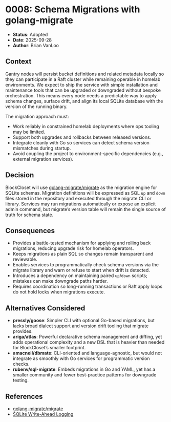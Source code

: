 # 0008: Schema Migrations with golang-migrate

- **Status**: Adopted
- **Date**: 2025-09-28
- **Author**: Brian VanLoo

## Context

Gantry nodes will persist bucket definitions and related metadata locally so they can participate in a Raft cluster while remaining operable in homelab environments. We expect to ship the service with simple installation and maintenance tools that can be upgraded or downgraded without bespoke orchestration. This means every node needs a predictable way to apply schema changes, surface drift, and align its local SQLite database with the version of the running binary.

The migration approach must:
- Work reliably in constrained homelab deployments where ops tooling may be limited.
- Support both upgrades and rollbacks between released versions.
- Integrate cleanly with Go so services can detect schema version mismatches during startup.
- Avoid coupling the project to environment-specific dependencies (e.g., external migration services).

## Decision

BlockCloset will use [golang-migrate/migrate](https://pkg.go.dev/github.com/golang-migrate/migrate/v4) as the migration engine for SQLite schemas. Migration definitions will be expressed as SQL `up` and `down` files stored in the repository and executed through the migrate CLI or library. Services may run migrations automatically or expose an explicit admin command, but migrate’s version table will remain the single source of truth for schema state.

## Consequences

- Provides a battle-tested mechanism for applying and rolling back migrations, reducing upgrade risk for homelab operators.
- Keeps migrations as plain SQL so changes remain transparent and reviewable.
- Enables services to programmatically check schema versions via the migrate library and warn or refuse to start when drift is detected.
- Introduces a dependency on maintaining paired `up`/`down` scripts; mistakes can make downgrade paths harder.
- Requires coordination so long-running transactions or Raft apply loops do not hold locks when migrations execute.

## Alternatives Considered

- **pressly/goose**: Simpler CLI with optional Go-based migrations, but lacks broad dialect support and version drift tooling that migrate provides.
- **ariga/atlas**: Powerful declarative schema management and diffing, yet adds operational complexity and a new DSL that is heavier than needed for BlockCloset’s smaller footprint.
- **amacneil/dbmate**: CLI-oriented and language-agnostic, but would not integrate as smoothly with Go services for programmatic version checks.
- **rubenv/sql-migrate**: Embeds migrations in Go and YAML, yet has a smaller community and fewer best-practice patterns for downgrade testing.

## References

- [golang-migrate/migrate](https://github.com/golang-migrate/migrate)
- [SQLite Write-Ahead Logging](https://www.sqlite.org/wal.html)
